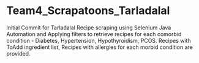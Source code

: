 # Team4_Scrapatoons_Tarladalal
Initial Commit for Tarladalal Recipe scraping using Selenium Java Automation and Applying filters to retrieve recipes for each comorbid condition - Diabetes, Hypertension, Hypothyroidism, PCOS. Recipes with ToAdd ingredient list, Recipes with allergies for each morbid condition are provided.
